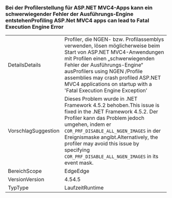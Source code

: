 ### <a name="profiling-aspnet-mvc4-apps-can-lead-to-fatal-execution-engine-error"></a><span data-ttu-id="9981d-101">Bei der Profilerstellung für ASP.NET MVC4-Apps kann ein schwerwiegender Fehler der Ausführungs-Engine entstehen</span><span class="sxs-lookup"><span data-stu-id="9981d-101">Profiling ASP.Net MVC4 apps can lead to Fatal Execution Engine Error</span></span>

|   |   |
|---|---|
|<span data-ttu-id="9981d-102">Details</span><span class="sxs-lookup"><span data-stu-id="9981d-102">Details</span></span>|<span data-ttu-id="9981d-103">Profiler, die NGEN- bzw. Profilassemblys verwenden, lösen möglicherweise beim Start von ASP.NET MVC4-Anwendungen mit Profilen einen „schwerwiegenden Fehler der Ausführungs-Engine“ aus</span><span class="sxs-lookup"><span data-stu-id="9981d-103">Profilers using NGEN /Profile assemblies may crash profiled ASP.NET MVC4 applications on startup with a 'Fatal Execution Engine Exception'</span></span>|
|<span data-ttu-id="9981d-104">Vorschlag</span><span class="sxs-lookup"><span data-stu-id="9981d-104">Suggestion</span></span>|<span data-ttu-id="9981d-105">Dieses Problem wurde in .NET Framework 4.5.2 behoben.</span><span class="sxs-lookup"><span data-stu-id="9981d-105">This issue is fixed in the .NET Framework 4.5.2.</span></span> <span data-ttu-id="9981d-106">Der Profiler kann das Problem jedoch umgehen, indem er <code>COR_PRF_DISABLE_ALL_NGEN_IMAGES</code> in der Ereignismaske angibt.</span><span class="sxs-lookup"><span data-stu-id="9981d-106">Alternatively, the profiler may avoid this issue by specifying <code>COR_PRF_DISABLE_ALL_NGEN_IMAGES</code> in its event mask.</span></span>|
|<span data-ttu-id="9981d-107">Bereich</span><span class="sxs-lookup"><span data-stu-id="9981d-107">Scope</span></span>|<span data-ttu-id="9981d-108">Edge</span><span class="sxs-lookup"><span data-stu-id="9981d-108">Edge</span></span>|
|<span data-ttu-id="9981d-109">Version</span><span class="sxs-lookup"><span data-stu-id="9981d-109">Version</span></span>|<span data-ttu-id="9981d-110">4.5</span><span class="sxs-lookup"><span data-stu-id="9981d-110">4.5</span></span>|
|<span data-ttu-id="9981d-111">Typ</span><span class="sxs-lookup"><span data-stu-id="9981d-111">Type</span></span>|<span data-ttu-id="9981d-112">Laufzeit</span><span class="sxs-lookup"><span data-stu-id="9981d-112">Runtime</span></span>|


